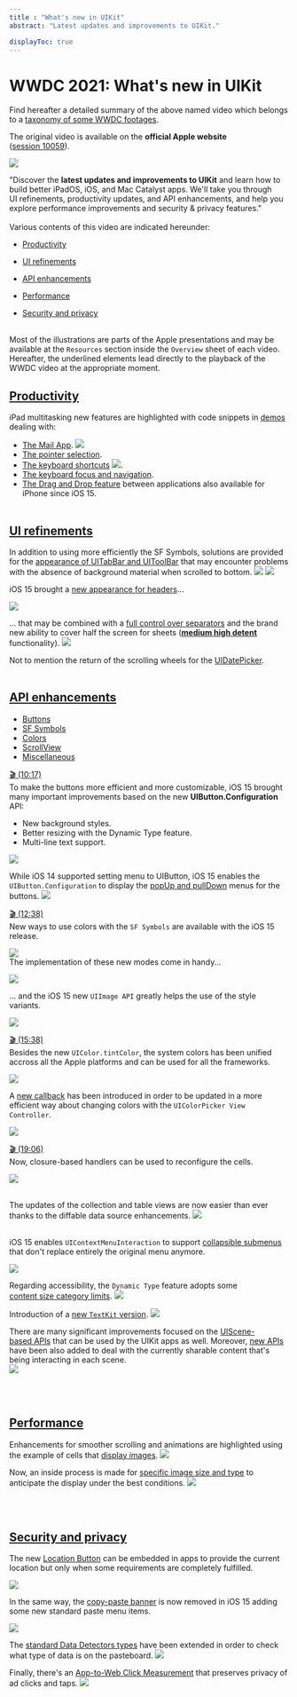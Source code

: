 ```yaml
---
title : "What's new in UIKit"
abstract: "Latest updates and improvements to UIKit."

displayToc: true
---
```


# WWDC 2021: What's new in UIKit
Find hereafter a detailed summary of the above named video which belongs to a [taxonomy&nbsp;of&nbsp;some&nbsp;WWDC&nbsp;footages](../../).

The original video is available on the **official Apple website** ([session&nbsp;10059](https://developer.apple.com/videos/play/wwdc2021/10059/)).
 
![](../../../../../images/iOSdev/wwdc21-10059.png)

"Discover the **latest updates and improvements to UIKit** and learn how to build better iPadOS, iOS, and Mac Catalyst apps. We'll take you through UI&nbsp;refinements, productivity updates, and API&nbsp;enhancements, and help you explore performance improvements and security&nbsp;&&nbsp;privacy features."
</br></br>Various contents of this video are indicated hereunder:
- [Productivity](#productivity)

- [UI&nbsp;refinements](#ui-refinements)

- [API&nbsp;enhancements](#api-enhancements)

- [Performance](#performance)

- [Security&nbsp;and&nbsp;privacy](#security-and-privacy)

</br>Most of the illustrations are parts of the Apple presentations and may be available at the `Resources` section inside the `Overview` sheet of each video.
</br>Hereafter, the underlined elements lead directly to the playback of the WWDC video at the appropriate moment.
</br>
## [Productivity](https://developer.apple.com/videos/play/wwdc2021/10059/?time=39)
iPad multitasking new features are highlighted with code snippets in [demos](https://developer.apple.com/videos/play/wwdc2021/10059?time=53) dealing with:
- [The&nbsp;Mail&nbsp;App](https://developer.apple.com/videos/play/wwdc2021/10059?time=59).
![](../../../../../images/iOSdev/wwdc21-10059-Productivity_1.png)
- [The&nbsp;pointer&nbsp;selection](https://developer.apple.com/videos/play/wwdc2021/10059?time=126).
- [The&nbsp;keyboard&nbsp;shortcuts](https://developer.apple.com/videos/play/wwdc2021/10059?time=164)
![](../../../../../images/iOSdev/wwdc21-10059-Productivity_2.png).
- [The&nbsp;keyboard&nbsp;focus&nbsp;and&nbsp;navigation](https://developer.apple.com/videos/play/wwdc2021/10059?time=224).
- [The&nbsp;Drag&nbsp;and&nbsp;Drop&nbsp;feature](https://developer.apple.com/videos/play/wwdc2021/10059?time=280) between applications also available for iPhone since iOS&nbsp;15.
</br></br>
## [UI&nbsp;refinements](https://developer.apple.com/videos/play/wwdc2021/10059/?time=335)
In addition to using more efficiently the SF Symbols, solutions are provided for the [appearance of UITabBar and UIToolBar](https://developer.apple.com/videos/play/wwdc2021/10059/?time=341) that may encounter problems with the absence of background material when scrolled to bottom. 
![](../../../../../images/iOSdev/wwdc21-10059-UIRefinements_1.png) 
![](../../../../../images/iOSdev/wwdc21-10059-UIRefinements_2.png)

iOS&nbsp;15 brought a [new&nbsp;appearance&nbsp;for&nbsp;headers](https://developer.apple.com/videos/play/wwdc2021/10059/?time=438)...

![](../../../../../images/iOSdev/wwdc21-10059-UIRefinements_3.png)

... that may be combined with a [full&nbsp;control&nbsp;over&nbsp;separators](https://developer.apple.com/videos/play/wwdc2021/10059/?time=535) and the brand new ability to cover half the screen for sheets (**[medium&nbsp;high&nbsp;detent](https://developer.apple.com/videos/play/wwdc2021/10059/?time=556)** functionality). 
![](../../../../../images/iOSdev/wwdc21-10059-UIRefinements_4.png)

Not to mention the return of the scrolling wheels for the [UIDatePicker](https://developer.apple.com/videos/play/wwdc2021/10059/?time=583).
</br></br>
## [API&nbsp;enhancements](https://developer.apple.com/videos/play/wwdc2021/10059/?time=611)
<ul class="nav nav-tabs" role="tablist">
    <li class="nav-item" role="presentation">
        <a class="nav-link active"
           data-bs-toggle="tab" 
           href="#APIEnhancementsButtons"
           id="APIEnhancementsButtons_tab"
           role="tab" 
           aria-selected="true">Buttons</a>
    </li>
    <li class="nav-item" role="presentation">
        <a class="nav-link" 
           data-bs-toggle="tab" 
           href="#APIEnhancementsSFSymbols"
           id="APIEnhancementsSFSymbols_tab"
           role="tab" 
           aria-selected="false">SF Symbols</a>
    </li>
    <li class="nav-item" role="presentation">
        <a class="nav-link" 
           data-bs-toggle="tab" 
           href="#APIEnhancementsColors"
           id="APIEnhancementsColors_tab"
           role="tab" 
           aria-selected="false">Colors</a>
    </li>
    <li class="nav-item" role="presentation">
        <a class="nav-link" 
           data-bs-toggle="tab" 
           href="#APIEnhancementsScrollView"
           id="APIEnhancementsScrollView_tab"
           role="tab" 
           aria-selected="false">ScrollView</a>
    </li>
    <li class="nav-item" role="presentation">
        <a class="nav-link" 
           data-bs-toggle="tab" 
           href="#APIEnhancementsMiscellaneous"
           id="APIEnhancementsMiscellaneous_tab"
           role="tab" 
           aria-selected="false">Miscellaneous</a>
    </li>
</ul>

<div class="tab-content">
<div class="tab-pane show active" id="APIEnhancementsButtons" role="tabpanel">

<a alt="Click to playback the video at the indicated time." href="https://developer.apple.com/videos/play/wwdc2021/10059/?time=617">🎬 (10:17)</a>
</br>To make the buttons more efficient and more customizable, iOS&nbsp;15 brought many important improvements based on the new **UIButton.Configuration** API:
- New background styles.
- Better resizing with the Dynamic Type feature.
- Multi-line text support.

![](../../../../../images/iOSdev/wwdc21-10059-APIButtons_1.png)

While iOS&nbsp;14 supported setting menu to UIButton, iOS&nbsp;15 enables the `UIButton.Configuration` to display the [popUp&nbsp;and&nbsp;pullDown](https://developer.apple.com/videos/play/wwdc2021/10059/?time=663) menus for the buttons.
![](../../../../../images/iOSdev/wwdc21-10059-APIButtons_2.png)
</div>

<div class="tab-pane" id="APIEnhancementsSFSymbols" role="tabpanel">

<a alt="Click to playback the video at the indicated time." href="https://developer.apple.com/videos/play/wwdc2021/10059/?time=758">🎬 (12:38)</a>
</br>New ways to use colors with the `SF Symbols` are available with the iOS&nbsp;15 release.

![](../../../../../images/iOSdev/wwdc21-10059-APISFSymbols_1.png)
</br>The implementation of these new modes come in handy...

![](../../../../../images/iOSdev/wwdc21-10059-APISFSymbols_2.png)

... and the iOS&nbsp;15 new `UIImage API` greatly helps the use of the style variants.

![](../../../../../images/iOSdev/wwdc21-10059-APISFSymbols_3.png)
</br>
</div>

<div class="tab-pane" id="APIEnhancementsColors" role="tabpanel" >

<a alt="Click to playback the video at the indicated time." href="https://developer.apple.com/videos/play/wwdc2021/10059/?time=938">🎬 (15:38)</a>
</br>Besides the new `UIColor.tintColor`, the system colors has been unified accross all the Apple platforms and can be used for all the frameworks.

![](../../../../../images/iOSdev/wwdc21-10059-APIColors_1.png)

A [new&nbsp;callback](https://developer.apple.com/videos/play/wwdc2021/10059/?time=977) has been introduced in order to be updated in a more efficient way about changing colors with the `UIColorPicker View Controller`.

![](../../../../../images/iOSdev/wwdc21-10059-APIColors_2.png)

</div>

<div class="tab-pane" id="APIEnhancementsScrollView" role="tabpanel" >

<a alt="Click to playback the video at the indicated time." href="https://developer.apple.com/videos/play/wwdc2021/10059/?time=1146">🎬 (19:06)</a>
</br>Now, closure-based handlers can be used to reconfigure the cells.

![](../../../../../images/iOSdev/wwdc21-10059-APIScrollView_1.png)

</br>The updates of the collection and table views are now easier than ever thanks to the diffable data source enhancements. 
![](../../../../../images/iOSdev/wwdc21-10059-APIScrollView_2.png)
</div>

<div class="tab-pane" id="APIEnhancementsMiscellaneous" role="tabpanel" >

</br>iOS&nbsp;15 enables `UIContextMenuInteraction` to support [collapsible&nbsp;submenus](https://developer.apple.com/videos/play/wwdc2021/10059/?time=727) that don't replace entirely the original menu anymore. 

![](../../../../../images/iOSdev/wwdc21-10059-APIMiscellaneous_1.png)

Regarding accessibility, the `Dynamic Type` feature adopts some [content&nbsp;size&nbsp;category limits](https://developer.apple.com/videos/play/wwdc2021/10059/?time=878). 
![](../../../../../images/iOSdev/wwdc21-10059-APIMiscellaneous_2.png)


Introduction of a [new&nbsp;`TextKit`&nbsp;version](https://developer.apple.com/videos/play/wwdc2021/10059/?time=999). 
![](../../../../../images/iOSdev/wwdc21-10059-APIMiscellaneous_3.png)

There are many significant improvements focused on the [UIScene-based&nbsp;APIs](https://developer.apple.com/videos/play/wwdc2021/10059/?time=1036) that can be used by the UIKit apps as well. Moreover, [new&nbsp;APIs](https://developer.apple.com/videos/play/wwdc2021/10059/?time=1115) have been also added to deal with the currently sharable content that's being interacting in each scene.  
![](../../../../../images/iOSdev/wwdc21-10059-APIMiscellaneous_4.png)
</div>
</div>

</br></br>
## [Performance](https://developer.apple.com/videos/play/wwdc2021/10059/?time=1217)
Enhancements for smoother scrolling and animations are highlighted using the example of cells that [display&nbsp;images](https://developer.apple.com/videos/play/wwdc2021/10059/?time=1261). 
![](../../../../../images/iOSdev/wwdc21-10059-Performance_1.png)

Now, an inside process is made for [specific&nbsp;image&nbsp;size&nbsp;and&nbsp;type](https://developer.apple.com/videos/play/wwdc2021/10059/?time=1290) to anticipate the display under the best conditions. 
![](../../../../../images/iOSdev/wwdc21-10059-Performance_2.png)

</br></br>
## [Security&nbsp;and&nbsp;privacy](https://developer.apple.com/videos/play/wwdc2021/10059/?time=1354)
The new [Location&nbsp;Button](https://developer.apple.com/videos/play/wwdc2021/10059/?time=1373) can be embedded in apps to provide the current location but only when some requirements are completely fulfilled.

![](../../../../../images/iOSdev/wwdc21-10059-Security_1.png)

In the same way, the [copy-paste&nbsp;banner](https://developer.apple.com/videos/play/wwdc2021/10059/?time=1410) is now removed in iOS&nbsp;15 adding some new standard paste menu items.

![](../../../../../images/iOSdev/wwdc21-10059-Security_2.png)

The [standard&nbsp;Data&nbsp;Detectors&nbsp;types](https://developer.apple.com/videos/play/wwdc2021/10059/?time=1466) have been extended in order to check what type of data is on the pasteboard. 
![](../../../../../images/iOSdev/wwdc21-10059-Security_3.png)

Finally, there's an [App-to-Web&nbsp;Click&nbsp;Measurement](https://developer.apple.com/videos/play/wwdc2021/10059/?time=1513) that preserves privacy of ad clicks and taps. 
![](../../../../../images/iOSdev/wwdc21-10059-Security_4.png)

</br></br></br>
